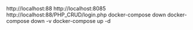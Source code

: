 http://localhost:88
http://localhost:8085
http://localhost:88/PHP_CRUD/login.php
docker-compose down
docker-compose down -v
docker-compose up -d
